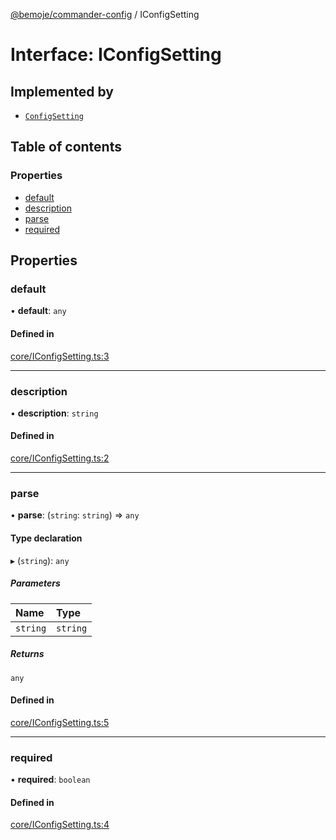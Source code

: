 [@bemoje/commander-config](https://github.com/bemoje/tsmono/blob/main/pkg/commander-config/docs/md/index.md) / IConfigSetting

# Interface: IConfigSetting

## Implemented by

- [`ConfigSetting`](https://github.com/bemoje/tsmono/blob/main/pkg/commander-config/docs/md/classes/ConfigSetting.md)

## Table of contents

### Properties

- [default](https://github.com/bemoje/tsmono/blob/main/pkg/commander-config/docs/md/interfaces/IConfigSetting.md#default)
- [description](https://github.com/bemoje/tsmono/blob/main/pkg/commander-config/docs/md/interfaces/IConfigSetting.md#description)
- [parse](https://github.com/bemoje/tsmono/blob/main/pkg/commander-config/docs/md/interfaces/IConfigSetting.md#parse)
- [required](https://github.com/bemoje/tsmono/blob/main/pkg/commander-config/docs/md/interfaces/IConfigSetting.md#required)

## Properties

### default

• **default**: `any`

#### Defined in

[core/IConfigSetting.ts:3](https://github.com/bemoje/tsmono/blob/8bd5d16/pkg/commander-config/src/core/IConfigSetting.ts#L3)

___

### description

• **description**: `string`

#### Defined in

[core/IConfigSetting.ts:2](https://github.com/bemoje/tsmono/blob/8bd5d16/pkg/commander-config/src/core/IConfigSetting.ts#L2)

___

### parse

• **parse**: (`string`: `string`) => `any`

#### Type declaration

▸ (`string`): `any`

##### Parameters

| Name | Type |
| :------ | :------ |
| `string` | `string` |

##### Returns

`any`

#### Defined in

[core/IConfigSetting.ts:5](https://github.com/bemoje/tsmono/blob/8bd5d16/pkg/commander-config/src/core/IConfigSetting.ts#L5)

___

### required

• **required**: `boolean`

#### Defined in

[core/IConfigSetting.ts:4](https://github.com/bemoje/tsmono/blob/8bd5d16/pkg/commander-config/src/core/IConfigSetting.ts#L4)
